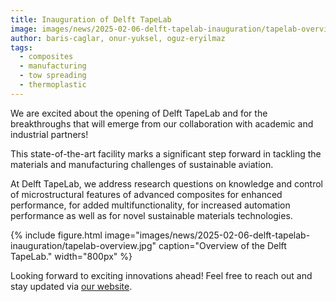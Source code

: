 ```yaml
---
title: Inauguration of Delft TapeLab
image: images/news/2025-02-06-delft-tapelab-inauguration/tapelab-overview.jpg
author: baris-caglar, onur-yuksel, oguz-eryilmaz
tags:
  - composites
  - manufacturing
  - tow spreading
  - thermoplastic
---
```


<!-- excerpt start -->
We are excited about the opening of Delft TapeLab and for the breakthroughs that will emerge from our collaboration with academic and industrial partners!
<!-- excerpt end -->

This state-of-the-art facility marks a significant step forward in tackling the materials and manufacturing challenges of sustainable aviation.

At Delft TapeLab, we address research questions on knowledge and control of microstructural features of advanced composites for enhanced performance, for added multifunctionality, for increased automation performance as well as for novel sustainable materials technologies.

{%
  include figure.html
  image="images/news/2025-02-06-delft-tapelab-inauguration/tapelab-overview.jpg"
  caption="Overview of the Delft TapeLab."
  width="800px"
%}

Looking forward to exciting innovations ahead! Feel free to reach out and stay updated via [our website](https://www.tudelft.nl/lr/delft-tapelab).